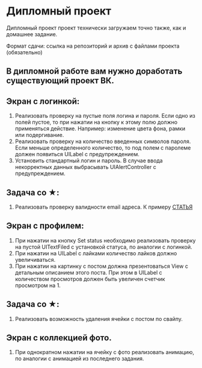 
# Дипломный проект 

Дипломный проект проект технически загружаем точно также, как и домашнее задание.

Формат сдачи: ссылка на репозиторий и архив с файлами проекта (обязательно)

## В дипломной работе вам нужно доработать существующий проект ВК.
## Экран с логинкой:

1. Реализовать проверку на пустые поля логина и пароля. Если одно из полей пустое, то при нажатии на кнопку к этому полю должно применяться действие. Например: изменение цвета фона, рамки или подергивание.
2. Реализовать проверку на количество введенных символов пароля. Если меньше определенного количество, то под полем с паролеме должен появиться UILabel с предупреждением.
3. Установить стандартный логин и пароль. В случае ввода некорректных данных выбрасывать UIAlertController с предупреждением.

## Задача со ★:

1. Реализовать проверку валидности email адреса. К примеру [СТАТЬЯ](https://tproger.ru/translations/validating-email-right/)

## Экран с профилем:

1. При нажатии на кнопку Set status необходимо реализовать проверку на пустой UITextFiled с установкой статуса, по аналогии с логинкой.
2. При нажатии на UILabel с лайками количество лайков должно увеличиваться.
3. При нажатии на картинку с постом должна презентоваться View с детальным описанием этого поста. При этом в UILabel с количеством просмотров должен быть увеличен счетчик просмотром на 1.

## Задача со ★:

1. Реализовать возможность удаления ячейки с постом по свайпу.

## Экран с коллекцией фото.

1. При однократном нажатии на ячейку с фото реализовать анимацию, по аналогии с анимацией из последнего задания.
